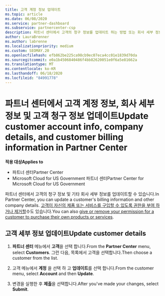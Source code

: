 ```yaml
---
title: 고객 계정 정보 업데이트
ms.topic: article
ms.date: 06/08/2020
ms.service: partner-dashboard
ms.subservice: partnercenter-csp
description: 파트너 센터에서 고객의 청구 정보를 업데이트 하는 방법 또는 회사 세부 정보를 업데이트 하는 방법을 알아봅니다.
author: LauraBrenner
ms.author: labrenne
ms.localizationpriority: medium
ms.custom: SEOMAY.20
ms.openlocfilehash: efb862be225ca98cb9ec07eca4cc01e1839d70da
ms.sourcegitcommit: e0a1b4506840486f4bb82620051e0f6a5e81662a
ms.translationtype: MT
ms.contentlocale: ko-KR
ms.lasthandoff: 06/18/2020
ms.locfileid: "84991778"
---
```

# <a name="update-customer-account-info-company-details-and-customer-billing-information-in-partner-center"></a><span data-ttu-id="827b0-103">파트너 센터에서 고객 계정 정보, 회사 세부 정보 및 고객 청구 정보 업데이트</span><span class="sxs-lookup"><span data-stu-id="827b0-103">Update customer account info, company details, and customer billing information in Partner Center</span></span>

<span data-ttu-id="827b0-104">**적용 대상**</span><span class="sxs-lookup"><span data-stu-id="827b0-104">**Applies to**</span></span>

- <span data-ttu-id="827b0-105">파트너 센터</span><span class="sxs-lookup"><span data-stu-id="827b0-105">Partner Center</span></span>
- <span data-ttu-id="827b0-106">Microsoft Cloud for US Government 파트너 센터</span><span class="sxs-lookup"><span data-stu-id="827b0-106">Partner Center for Microsoft Cloud for US Government</span></span>

<span data-ttu-id="827b0-107">파트너 센터에서 고객의 청구 정보 및 기타 회사 세부 정보를 업데이트할 수 있습니다.</span><span class="sxs-lookup"><span data-stu-id="827b0-107">In Partner Center, you can update a customer's billing information and other company details.</span></span> <span data-ttu-id="827b0-108">[고객이 자신의 제품 또는 서비스를 구입할 수 있도록 권한을 부여 하거나 제거할](give-customers-permission.md)수도 있습니다.</span><span class="sxs-lookup"><span data-stu-id="827b0-108">You can also [give or remove your permission for a customer to purchase their own products or services](give-customers-permission.md).</span></span>

## <a name="update-customer-details"></a><span data-ttu-id="827b0-109">고객 세부 정보 업데이트</span><span class="sxs-lookup"><span data-stu-id="827b0-109">Update customer details</span></span>

1. <span data-ttu-id="827b0-110">**파트너 센터** 메뉴에서 **고객**을 선택 합니다.</span><span class="sxs-lookup"><span data-stu-id="827b0-110">From the **Partner Center** menu, select **Customers**.</span></span> <span data-ttu-id="827b0-111">그런 다음, 목록에서 고객을 선택합니다.</span><span class="sxs-lookup"><span data-stu-id="827b0-111">Then choose a customer from the list.</span></span>

2. <span data-ttu-id="827b0-112">고객 메뉴에서 **계정** 을 선택 하 고 **업데이트**를 선택 합니다.</span><span class="sxs-lookup"><span data-stu-id="827b0-112">From the customer menu, select **Account** and then **Update**.</span></span>

3. <span data-ttu-id="827b0-113">변경을 실행한 후 **제출**을 선택합니다.</span><span class="sxs-lookup"><span data-stu-id="827b0-113">After you've made your changes, select **Submit**.</span></span>